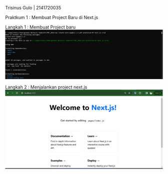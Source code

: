 Trisinus Gulo | 2141720035

Praktkum 1 : Membuat Project Baru di Next.js

Langkah 1 : Membuat Project baru
![test](img/langkah1-prak1.png)

Langkah 2 : Menjalankan project next.js
![test](img/langkah2-prak1.png)